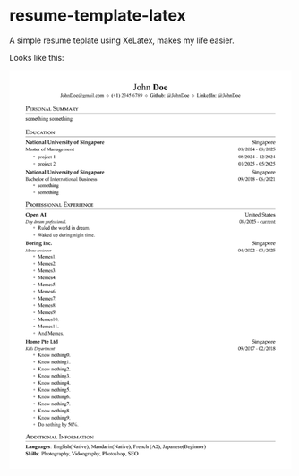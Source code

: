 # resume-template-latex

A simple resume teplate using XeLatex, makes my life easier.

Looks like this:

<p align="center">
    <img src="example.jpg" width=550 alt="example of the template">
</p>
